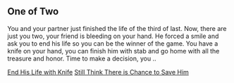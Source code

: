 One of Two
---
You and your partner just finished the life of the third of last. Now, there are just you two, your friend is bleeding on your hand. He forced a smile and ask you to end his life so you can be the winner of the game. You have a knife on your hand, you can finish him with stab and go home with all the treasure and honor. Time to make a decision, you ..

[End His Life with Knife](kill.md)
[Still Think There is Chance to Save Him](notkill.md)